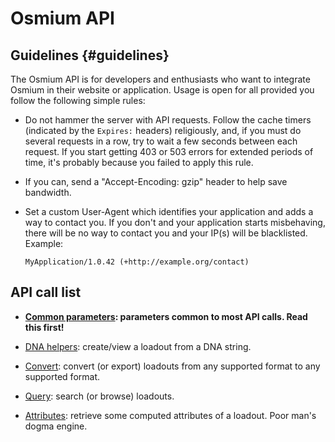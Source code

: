 # Osmium API

## Guidelines {#guidelines}

The Osmium API is for developers and enthusiasts who want to integrate
Osmium in their website or application. Usage is open for all provided
you follow the following simple rules:

* Do not hammer the server with API requests. Follow the cache timers
  (indicated by the `Expires:` headers) religiously, and, if you must
  do several requests in a row, try to wait a few seconds between each
  request. If you start getting 403 or 503 errors for extended periods
  of time, it's probably because you failed to apply this rule.

* If you can, send a "Accept-Encoding: gzip" header to help save
  bandwidth.

* Set a custom User-Agent which identifies your application and adds a
  way to contact you. If you don't and your application starts
  misbehaving, there will be no way to contact you and your
  IP(s) will be blacklisted. Example:

  ~~~
  MyApplication/1.0.42 (+http://example.org/contact)
  ~~~




## API call list

* **[Common parameters](./api/common): parameters common to most API
    calls. Read this first!**

* [DNA helpers](./api/loadout-dna): create/view a loadout from a DNA
  string.

* [Convert](./api/loadout-convert): convert (or export) loadouts from any supported format to
  any supported format.

* [Query](./api/loadout-query): search (or browse) loadouts.

* [Attributes](./api/loadout-attributes): retrieve some computed
  attributes of a loadout. Poor man's dogma engine.
